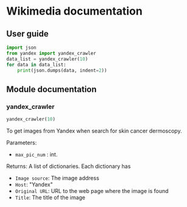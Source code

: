 # Wikimedia documentation

## User guide

```Python
import json
from yandex import yandex_crawler
data_list = yandex_crawler(10)
for data in data_list:
    print(json.dumps(data, indent=2))
```

## Module documentation

### yandex_crawler

```Python
yandex_crawler(10)
```
To get images from Yandex when search for skin cancer dermoscopy.

Parameters:
- `max_pic_num` : int.

Returns:
A list of dictionaries.
Each dictionary has
- `Image source`: The image address
- `Host`: "Yandex"
- `Original URL`: URL to the web page where the image is found
- `Title`: The title of the image
